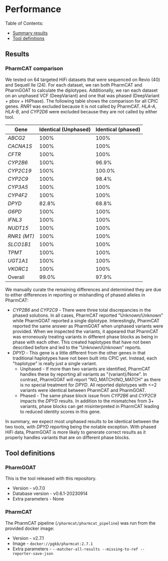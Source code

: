 # Performance
Table of Contents:
* [Summary results](#results)
* [Tool definitions](#tool-definitions)

## Results
### PharmCAT comparison
We tested on 64 targeted HiFi datasets that were sequenced on Revio (40) and Sequell IIe (24).
For each dataset, we ran both PharmCAT and PharmGOAT to calculate the diplotypes.
Additionally, we ran each dataset on an unphased VCF (DeepVariant) and one that was phased (DeepVariant + pbsv + HiPhase).
The following table shows the comparison for all CPIC genes.
_RNR1_ was excluded because it is not called by PharmCAT.
_HLA-A_, _HLA-B_, and _CYP2D6_ were excluded because they are not called by either tool.

| Gene | Identical (Unphased) | Identical (phased) |
| -- | -- | -- |
| _ABCG2_ | 100% | 100% |
| _CACNA1S_ | 100% | 100% |
| _CFTR_ | 100% | 100% |
| _CYP2B6_ | 100% | 96.9% |
| _CYP2C19_ | 100% | 100.0% |
| _CYP2C9_ | 100% | 98.4% |
| _CYP3A5_ | 100% | 100% |
| _CYP4F2_ | 100% | 100% |
| _DPYD_ | 82.8% | 68.8% |
| _G6PD_ | 100% | 100% |
| _IFNL3_ | 100% | 100% |
| _NUDT15_ | 100% | 100% |
| _RNR1 (MT)_ | 100% | 100% |
| _SLCO1B1_ | 100% | 100% |
| _TPMT_ | 100% | 100% |
| _UGT1A1_ | 100% | 100% |
| _VKORC1_ | 100% | 100% |
| Overall | 99.0% | 97.9% |

We manually curate the remaining differences and determined they are due to either differences in reporting or mishandling of phased alleles in PharmCAT:

* _CYP2B6_ and _CYP2C9_ - There were three total discrepancies in the phased solutions. In all cases, PharmCAT reported "Unknown/Unknown" while PharmGOAT reported a single diplotype. Interestingly, PharmCAT reported the same answer as PharmGOAT when unphased variants were provided. When we inspected the variants, it appeared that PharmCAT was erroneously treating variants in different phase blocks as being in phase with each other. This created haplotypes that have not been described before and led to the "Unknown/Unknown" reports.
* _DPYD_ - This gene is a little different from the other genes in that traditional haplotypes have not been built into CPIC yet. Instead, each "haplotype" is really just a single variant. 
  * Unphased - If more than two variants are identified, PharmCAT handles these by reporting all variants as "{variant}/None". In contrast, PharmGOAT will report "NO_MATCH/NO_MATCH" as there is no special treatment for _DPYD_. All reported diplotypes with <=2 variants were identical between PharmCAT and PharmGOAT.
  * Phased - The same phase block issue from _CYP2B6_ and _CYP2C9_ impacts the _DPYD_ results. In addition to the mismatches from 3+ variants, phase blocks can get misinterpreted in PharmCAT leading to reduced identity scores in this gene.

In summary, we expect most unphased results to be identical between the two tools, with _DPYD_ reporting being the notable exception. With phased HiFi data, PharmGOAT is more likely to generate correct results as it properly handles variants that are on different phase blocks.

## Tool definitions
### PharmGOAT
This is the tool released with this repository.

* Version - v0.7.0
* Database version - v0.6.1-20230914
* Extra parameters - None

### PharmCAT
The PharmCAT pipeline (`/pharmcat/pharmcat_pipeline`) was run from the provided docker image:

* Version - v2.7.1
* Image - `docker://pgkb/pharmcat:2.7.1`
* Extra parameters - `--matcher-all-results --missing-to-ref --reporter-save-json`

